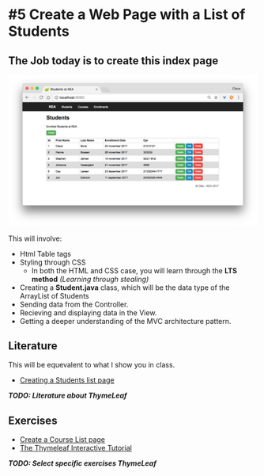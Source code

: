 # #5 Create a Web Page with a List of Students
## The Job today is to create this index page

<img src="/students_index.png" />   

This will involve:
* Html Table tags
* Styling through CSS
  * In both the HTML and CSS case, you will learn through the **LTS method** _(Learning through stealing)_ 
* Creating a **Student.java** class, which will be the data type of the ArrayList of Students
* Sending data from the Controller.
* Recieving and displaying data in the View.
* Getting a deeper understanding of the MVC architecture pattern.

## Literature
This will be equevalent to what I show you in class.
* [Creating a Students list page](https://github.com/StudentsAdministration/06_tutorial_students_list)    

_**TODO: Literature about ThymeLeaf**_

## Exercises
* [Create a Course List page](https://github.com/StudentsAdministration/05_exercise_create_courses/blob/master/README.md)
* [The Thymeleaf Interactive Tutorial](http://itutorial.thymeleaf.org/)    

_**TODO: Select specific exercises ThymeLeaf**_


